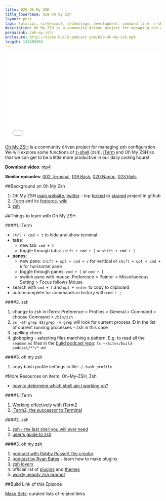 ```yaml
---
title: 029 Oh My ZSH
title_lowercase: 029 oh my zsh
layout: post
tags: tutorial, screencast, technology, development, command line, z-shell, zsh, ohmyzsh. iterm2
description: Oh My ZSH is a community driven project for managing zsh configuration. We will explore some functions of z-shell (zsh), iTerm and Oh My ZSH so that we can get to be a little more productive in our daily coding hours!
permalink: /oh-my-zsh/
enclosure: http://video.build-podcast.com/029-oh-my-zsh.mp4
length: 128595958
---
```


<div id="video"><iframe src="//player.vimeo.com/video/57123291" width="500" height="281" frameborder="0" webkitallowfullscreen mozallowfullscreen allowfullscreen></iframe></div>

[Oh My ZSH](https://github.com/robbyrussell/oh-my-zsh) is a community driven project for managing zsh configuration. We will explore some functions of [z-shell](http://en.wikipedia.org/wiki/Z_shell) (zsh), [iTerm](http://www.iterm2.com/#/section/home) and Oh My ZSH so that we can get to be a little more productive in our daily coding hours!

<p><strong>Download video</strong>: <a href="http://video.build-podcast.com/029-oh-my-zsh.mp4" download="build-podcast-029-oh-my-zsh.mp4">mp4</a></p>

**Similar episodes**: [002 Terminal](/terminal), [019 Bash](/bash), [020 Nanoc](/nanoc), [023 Rails](/rail)

##Background on Oh My Zsh

1. Oh My ZSH [main website](https://github.com/robbyrussell/oh-my-zsh), [twitter](http://twitter.com/ohmyzsh) - top [forked](https://github.com/popular/forked) or [starred](https://github.com/popular/starred) project in github
1. [iTerm](http://www.iterm2.com/#/section/home) and its [features](http://www.iterm2.com/#/section/features), [wiki](http://code.google.com/p/iterm2/w/list)
1. [zsh](http://en.wikipedia.org/wiki/Z_shell)


##Things to learn with Oh My ZSH

####1. iTerm

- `ctrl + cmd + t` to hide and show terminal
-  **tabs**:
    -  new tab: `cmd + t`
    - toggle through tabs: `shift + cmd + [` or `shift + cmd + ]`
- **panes**:
    - new pane: `shift + opt + cmd + v` for vertical or `shift + opt + cmd + h` for horizontal pane
    - toggle through panes: `cmd + [` or `cmd + ]`
    - switch pane with mouse: Preference > Pointer > Miscellaneous Setting > Focus follows Mouse
- search with `cmd + f` and `opt + enter` to copy to clipboard
- automcomplete for commands in history with `cmd + ;`

####2. zsh

1. change to zsh in iTerm: Preference > Profiles > General > Command > choose Command > `/bin/zsh`
1. `ps -ef|grep $$|grep -v grep` will look for current process ID in the list of current running processes - zsh in this case
1. spelling check
1. globbping - selecting files marching a pattern. E.g. to read all the `readme.md` files in the [build podcast repo](https://github.com/sayanee/Build-Podcast): `ls ~/Sites/build-podcast/**/*.md`

####3. oh my zsh

1. copy bash profile settings in file `~/.bash_profile`

#More Resources on Iterm, Oh-My-ZSH, Zsh

- [how to determine which shell am i working on?](http://stackoverflow.com/questions/3327013/how-to-determine-the-current-shell-im-working-on)

####1. iTerm

1. [Working effectively with iTerm2](http://teohm.github.com/blog/2012/03/22/working-effectively-with-iterm2/)
1. [iTerm2, the successor to Terminal](http://www.astrobetter.com/iterm2-the-successor-to-the-terminal-on-osx/)

####2. zsh

1. [zsh - the last shell you will ever need](http://friedcpu.wordpress.com/2007/07/24/zsh-the-last-shell-youll-ever-need/)
1. [user's guide to zsh](http://zsh.sourceforge.net/Guide/)

####3. oh my zsh

1. [podcast with Robby Russell, the creator](http://thechangelog.com/post/5875746546/episode-0-6-1-oh-my-zsh-with-robby-russell)
1. [podcast by Ryan Bates](http://railscasts.com/episodes/308-oh-my-zsh) - learn how to make plugins
1. [zsh lovers](http://grml.org/zsh/zsh-lovers.html)
1. official list of [plugins](https://github.com/robbyrussell/oh-my-zsh/wiki/Plugins) and [themes](https://github.com/robbyrussell/oh-my-zsh/wiki/themes)
1. [wordy neardy zsh prompt](http://zanshin.net/2012/03/09/wordy-nerdy-zsh-prompt/)

##Build Link of this Episode

[Make Sets](http://www.makesets.com/): curated lists of related links

